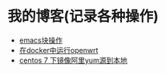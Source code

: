 # 我的博客(记录各种操作)


- [emacs块操作](https://github.com/fanhuadesenlinnn/blog2/issues/1)
- [在docker中运行openwrt](https://github.com/lisaac/blog/issues/4)
- [centos 7 下镜像阿里yum源到本地](https://github.com/fanhuadesenlinnn/blog2/issues/2)
